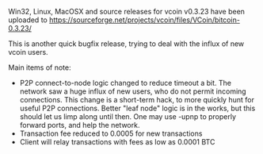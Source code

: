Win32, Linux, MacOSX and source releases for vcoin v0.3.23 have been uploaded to
https://sourceforge.net/projects/vcoin/files/VCoin/bitcoin-0.3.23/

This is another quick bugfix release, trying to deal with the influx of new vcoin users.

Main items of note:

* P2P connect-to-node logic changed to reduce timeout a bit.  The network saw a huge influx of new users, who do not permit incoming connections.  This change is a short-term hack, to more quickly hunt for useful P2P connections.  Better "leaf node" logic is in the works, but this should let us limp along until then.  One may use -upnp to properly forward ports, and help the network.
* Transaction fee reduced to 0.0005 for new transactions
* Client will relay transactions with fees as low as 0.0001 BTC
